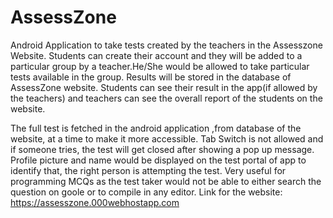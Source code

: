 # AssessZone
Android Application to take tests created by the teachers in the Assesszone Website.
Students can create their account and they will be added to a particular group by a teacher.He/She would be allowed
to take particular tests available in the group.
Results will be stored in the database of AssessZone website.
Students can see their result in the app(if allowed by the teachers) and teachers can see
the overall report of the students on the website.

The full test is fetched in the android application ,from database of the website, at a time to make it more accessible.
Tab Switch is not allowed and if someone tries, the test will get closed after showing a pop up message.
Profile picture and name would be displayed on the test portal of app to identify that, the right person is attempting the test.
Very useful for programming MCQs as the test taker would not be able to either search the question on goole or to compile in any editor.
Link for the website: https://assesszone.000webhostapp.com

